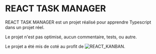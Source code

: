 # REACT TASK MANAGER

REACT TASK MANAGER est un projet réalisé pour apprendre Typescript dans un projet réel.

Le projet n'est pas optimisé, aucun commentaire, tests, ou autre.

Le projet a été mis de coté au profit de ![REACT_KANBAN](https://github.com/julabina/react_kanban-).